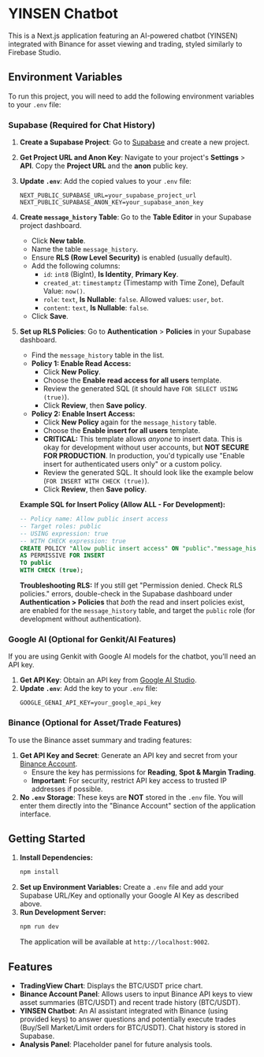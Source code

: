 # YINSEN Chatbot

This is a Next.js application featuring an AI-powered chatbot (YINSEN) integrated with Binance for asset viewing and trading, styled similarly to Firebase Studio.

## Environment Variables

To run this project, you will need to add the following environment variables to your `.env` file:

### Supabase (Required for Chat History)

1.  **Create a Supabase Project**: Go to [Supabase](https://supabase.com/) and create a new project.
2.  **Get Project URL and Anon Key**: Navigate to your project's **Settings** > **API**. Copy the **Project URL** and the **anon** public key.
3.  **Update `.env`**: Add the copied values to your `.env` file:
    ```
    NEXT_PUBLIC_SUPABASE_URL=your_supabase_project_url
    NEXT_PUBLIC_SUPABASE_ANON_KEY=your_supabase_anon_key
    ```
4.  **Create `message_history` Table**: Go to the **Table Editor** in your Supabase project dashboard.
    *   Click **New table**.
    *   Name the table `message_history`.
    *   Ensure **RLS (Row Level Security)** is enabled (usually default).
    *   Add the following columns:
        *   `id`: `int8` (BigInt), **Is Identity**, **Primary Key**.
        *   `created_at`: `timestamptz` (Timestamp with Time Zone), Default Value: `now()`.
        *   `role`: `text`, **Is Nullable**: `false`. Allowed values: `user`, `bot`.
        *   `content`: `text`, **Is Nullable**: `false`.
    *   Click **Save**.
5.  **Set up RLS Policies**: Go to **Authentication** > **Policies** in your Supabase dashboard.
    *   Find the `message_history` table in the list.
    *   **Policy 1: Enable Read Access:**
        *   Click **New Policy**.
        *   Choose the **Enable read access for all users** template.
        *   Review the generated SQL (it should have `FOR SELECT USING (true)`).
        *   Click **Review**, then **Save policy**.
    *   **Policy 2: Enable Insert Access:**
        *   Click **New Policy** again for the `message_history` table.
        *   Choose the **Enable insert for all users** template.
        *   **CRITICAL:** This template allows *anyone* to insert data. This is okay for development without user accounts, but **NOT SECURE FOR PRODUCTION**. In production, you'd typically use "Enable insert for authenticated users only" or a custom policy.
        *   Review the generated SQL. It should look like the example below (`FOR INSERT WITH CHECK (true)`).
        *   Click **Review**, then **Save policy**.

    **Example SQL for Insert Policy (Allow ALL - For Development):**
    ```sql
    -- Policy name: Allow public insert access
    -- Target roles: public
    -- USING expression: true
    -- WITH CHECK expression: true
    CREATE POLICY "Allow public insert access" ON "public"."message_history"
    AS PERMISSIVE FOR INSERT
    TO public
    WITH CHECK (true);
    ```
    **Troubleshooting RLS:** If you still get "Permission denied. Check RLS policies." errors, double-check in the Supabase dashboard under **Authentication > Policies** that *both* the read and insert policies exist, are enabled for the `message_history` table, and target the `public` role (for development without authentication).

### Google AI (Optional for Genkit/AI Features)

If you are using Genkit with Google AI models for the chatbot, you'll need an API key.

1.  **Get API Key**: Obtain an API key from [Google AI Studio](https://aistudio.google.com/app/apikey).
2.  **Update `.env`**: Add the key to your `.env` file:
    ```
    GOOGLE_GENAI_API_KEY=your_google_api_key
    ```

### Binance (Optional for Asset/Trade Features)

To use the Binance asset summary and trading features:

1.  **Get API Key and Secret**: Generate an API key and secret from your [Binance Account](https://www.binance.com/en/my/settings/api-management).
    *   Ensure the key has permissions for **Reading**, **Spot & Margin Trading**.
    *   **Important**: For security, restrict API key access to trusted IP addresses if possible.
2.  **No `.env` Storage**: These keys are **NOT** stored in the `.env` file. You will enter them directly into the "Binance Account" section of the application interface.

## Getting Started

1.  **Install Dependencies:**
    ```bash
    npm install
    ```
2.  **Set up Environment Variables:** Create a `.env` file and add your Supabase URL/Key and optionally your Google AI Key as described above.
3.  **Run Development Server:**
    ```bash
    npm run dev
    ```
    The application will be available at `http://localhost:9002`.

## Features

*   **TradingView Chart**: Displays the BTC/USDT price chart.
*   **Binance Account Panel**: Allows users to input Binance API keys to view asset summaries (BTC/USDT) and recent trade history (BTC/USDT).
*   **YINSEN Chatbot**: An AI assistant integrated with Binance (using provided keys) to answer questions and potentially execute trades (Buy/Sell Market/Limit orders for BTC/USDT). Chat history is stored in Supabase.
*   **Analysis Panel**: Placeholder panel for future analysis tools.
